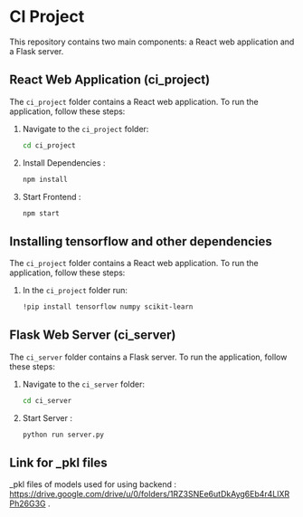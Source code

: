 # CI Project

This repository contains two main components: a React web application and a Flask server.

## React Web Application (ci_project)

The `ci_project` folder contains a React web application. To run the application, follow these steps:

1. Navigate to the `ci_project` folder:
   ```bash
   cd ci_project
2. Install Dependencies :
   ```bash
   npm install
3. Start Frontend :
   ```bash
   npm start
   
## Installing tensorflow and other dependencies

The `ci_project` folder contains a React web application. To run the application, follow these steps:

1. In the `ci_project` folder run:
   ```bash
   !pip install tensorflow numpy scikit-learn 
   
## Flask Web Server (ci_server)

The `ci_server` folder contains a Flask server. To run the application, follow these steps:

1. Navigate to the `ci_server` folder:
   ```bash
   cd ci_server

2. Start Server :
   ```bash
   python run server.py
## Link for _pkl files
_pkl files of models used for using backend : https://drive.google.com/drive/u/0/folders/1RZ3SNEe6utDkAyg6Eb4r4LlXRPh26G3G .

